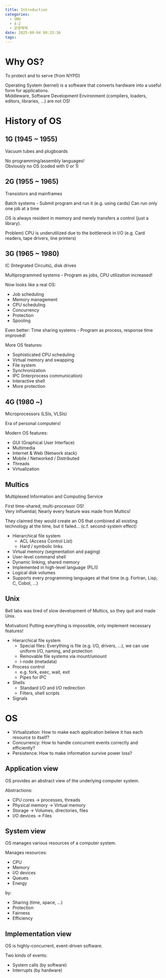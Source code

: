 ```yaml
---
title: Introduction
categories:
  - SNU
  - 4-2
  - 운영체제
date: 2025-09-04 09:33:36
tags:
---
```


# Why OS?

To protect and to serve (from NYPD)

Operating System (kernel) is a software that converts hardware into a useful form for applications.  
Middleware, Software Development Environment (compilers, loaders, editors, libraries, ...) are not OS!

# History of OS

## 1G (1945 ~ 1955)

Vacuum tubes and plugboards

No programming/assembly languages!  
Obviously no OS (coded with 0 or 1)

## 2G (1955 ~ 1965)

Transistors and mainframes

Batch systems - Submit program and run it (e.g. using cards) Can run only one job at a time

OS is always resident in memory and merely transfers a control (just a library).

Problem) CPU is underutilized due to the bottleneck in I/O (e.g. Card readers, tape drivers, line printers)

## 3G (1965 ~ 1980)

IC (Integrated Circuits), disk drives

Multiprogrammed systems - Program as jobs, CPU utilization increased!

Now looks like a real OS:

- Job scheduling
- Memory management
- CPU scheduling
- Concurrency
- Protection
- Spooling

Even better: Time sharing systems - Program as process, response time improved!

More OS features:

- Sophisticated CPU scheduling
- Virtual memory and swapping
- File system
- Synchronization
- IPC (Interprocess communication)
- Interactive shell
- More protection

## 4G (1980 ~)

Microprocessors (LSIs, VLSIs)

Era of personal computers!

Modern OS features:

- GUI (Graphical User Interface)
- Multimedia
- Internet & Web (Network stack)
- Mobile / Networked / Distributed
- Threads
- Virtualization

## Multics

Multiplexed Information and Computing Service

First time-shared, multi-processor OS!  
Very influential; Nearly every feature was made from Multics!

They claimed they would create an OS that combined all existing technology at the time, but it failed... (c.f. second-system effect)

- Hierarchical file system
  - ACL (Access Control List)
  - Hard / symbolic links
- Virtual memory (segmentation and paging)
- User-level command shell
- Dynamic linking, shared memory
- Implemented in high-level language (PL/I)
- Logical disk volumes
- Supports every programming languages at that time (e.g. Fortran, Lisp, C, Cobol, ...)

## Unix

Bell labs was tired of slow development of Multics, so they quit and made Unix.

Motivation) Putting everything is impossible, only implement necessary features!

- Hierarchical file system
  - Special files: Everything is file (e.g. I/O, drivers, ...), we can use uniform I/O, naming, and protection
  - Removable file systems via mount/umount
  - i-node (metadata)
- Process control
  - e.g. fork, exec, wait, exit
  - Pipes for IPC
- Shells
  - Standard I/O and I/O redirection
  - Filters, shell scripts
- Signals

# OS

- Virtualization: How to make each application believe it has each resource to itself?
- Concurrency: How to handle concurrent events correctly and efficiently?
- Persistence: How to make information survive power loss?

## Application view

OS provides an abstract view of the underlying computer system.

Abstractions:

- CPU cores -> processes, threads
- Physical memory -> Virtual memory
- Storage -> Volumes, directories, files
- I/O devices -> Files

## System view

OS manages various resources of a computer system.

Manages resources:

- CPU
- Memory
- I/O devices
- Queues
- Energy

by:

- Sharing (time, space, ...)
- Protection
- Fairness
- Efficiency

## Implementation view

OS is highly-concurrent, event-driven software.

Two kinds of events:

- System calls (by software)
- Interrupts (by hardware)
